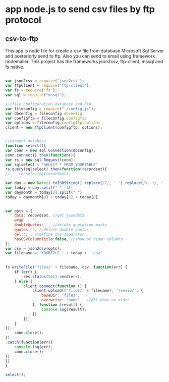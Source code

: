 # app node.js to send csv files by ftp protocol

## csv-to-ftp

This app is node file for create a csv file from database Microsoft Sql Server and posteriorly send to ftp. Also you can send to email using framework nodemailer.
This project has the frameworks json2csv, ftp-client, mssql and fs native.

##

```javascript
var json2csv = require('json2csv');
var ftpClient = require('ftp-client');
var fs = require('fs');
var sql = require("mssql");

///file configuration database and Ftp
var fileconfig = require("./config.js");
var dbconfig = fileconfig.dbconfig
var configftp = fileconfig.configftp
var options = fileconfig.configftp.options
client = new ftpClient(configftp, options);


//connect database
function select(){
var conn = new sql.Connection(dbconfig);
conn.connect().then(function(){
var rs = new sql.Request(conn);
var sqlselect = "SELECT * FROM YOURTABLE"
rs.query(sqlselect).then(function(recordset){
//    console.log(recordset);

var day = new Date().toISOString().replace(/T/, ' ').replace(/\..+/, '')
var today = day.split("-", 3);
var daymonth = today[2].split(" ")
today = daymonth[0] + today[1] + today[0]

    
var opts = {
    data: recordset, //get jsondata
    wrap  : '',
    doubleQuotes:'', //delete quotation marks
    quotes:'', //delete double quotes
    del:';', //define the separator
    hasCSVColumnTitle:false, //show or hiden columns
};
var csv = json2csv(opts);
var filename = 'YOURFILE_' + today + '.csv'
    
                        
fs.writeFile('files/' + filename, csv, function(err) {
    if (err) {
        res.status(501).send(err);
    } else {
        client.connect(function () {
            client.upload(['files/' + filename], '/envio/', {
                baseDir: 'files',
                overwrite: 'none'   //all none ou older
            }, function (result) {
                console.log(result);
            });
        });   
    }
});
    conn.close();
})
.catch(function(err){
    console.log(err);
    conn.close();
})
})
}

select();


```
